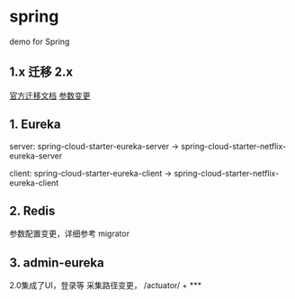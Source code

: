 # spring
demo for Spring

## 1.x 迁移 2.x
[官方迁移文档](https://github.com/spring-projects/spring-boot/wiki/Spring-Boot-2.0-Migration-Guide)
[参数变更](https://github.com/spring-projects/spring-boot/wiki/Spring-Boot-2.0-Configuration-Changelog)

## 1. Eureka
server: 
spring-cloud-starter-eureka-server → spring-cloud-starter-netflix-eureka-server

client: 
spring-cloud-starter-eureka-client → spring-cloud-starter-netflix-eureka-client


## 2. Redis
参数配置变更，详细参考 migrator

## 3. admin-eureka
2.0集成了UI，登录等
采集路径变更，  /actuator/ + ***


